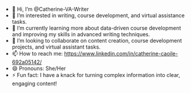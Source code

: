 - 👋 Hi, I’m @Catherine-VA-Writer
- 👀 I’m interested in writing, course development, and virtual assistance tasks.
- 🌱 I’m currently learning more about data-driven course development and improving my skills in advanced writing techniques.
- 💞️ I’m looking to collaborate on content creation, course development projects, and virtual assistant tasks.
- 📫 How to reach me: https://www.linkedin.com/in/catherine-caoile-692a05142/
- 😄 Pronouns: She/Her 
- ⚡ Fun fact: I have a knack for turning complex information into clear, engaging content!

<!---
Catherine-VA-Writer/Catherine-VA-Writer is a ✨ special ✨ repository because its `README.md` (this file) appears on your GitHub profile.
You can click the Preview link to take a look at your changes.
--->
